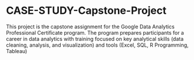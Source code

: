 # CASE-STUDY-Capstone-Project
This project is the capstone assignment for the Google Data Analytics Professional Certificate program. The program prepares participants for a career in data analytics with training focused on key analytical skills (data cleaning, analysis, and visualization) and tools (Excel, SQL, R Programming, Tableau)
